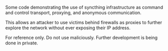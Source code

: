 Some code demonstrating the use of syncthing infrastructure as command and control transport, proxying, and anonymous communication.

This allows an attacker to use victims behind firewalls as proxies to further explore the network without ever exposing their IP address.

For reference only. Do not use maliciously. Further development is being done in private.

